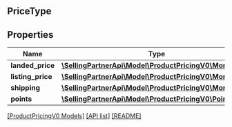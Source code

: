 ## PriceType

## Properties

Name | Type | Description | Notes
------------ | ------------- | ------------- | -------------
**landed_price** | [**\SellingPartnerApi\Model\ProductPricingV0\MoneyType**](MoneyType.md) |  | [optional]
**listing_price** | [**\SellingPartnerApi\Model\ProductPricingV0\MoneyType**](MoneyType.md) |  |
**shipping** | [**\SellingPartnerApi\Model\ProductPricingV0\MoneyType**](MoneyType.md) |  | [optional]
**points** | [**\SellingPartnerApi\Model\ProductPricingV0\Points**](Points.md) |  | [optional]

[[ProductPricingV0 Models]](../) [[API list]](../../Api) [[README]](../../../README.md)
